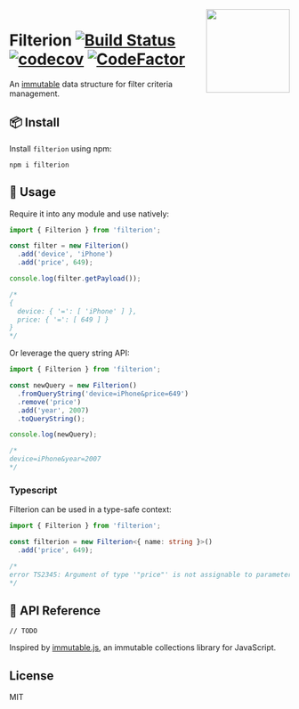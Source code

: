 <img width="150" src="https://github.com/prilutskiy/filterion/raw/master/assets/logo.svg?sanitize=true" align="right">

# Filterion [![Build Status](https://travis-ci.com/prilutskiy/filterion.svg?branch=master)](https://travis-ci.com/prilutskiy/filterion) [![codecov](https://codecov.io/gh/prilutskiy/filterion/branch/master/graph/badge.svg)](https://codecov.io/gh/prilutskiy/filterion) [![CodeFactor](https://www.codefactor.io/repository/github/prilutskiy/filterion/badge)](https://www.codefactor.io/repository/github/prilutskiy/filterion)

<div>
An <a href="https://en.wikipedia.org/wiki/Immutable_object">immutable</a> data structure for filter criteria management.
</div>

## 📦 Install

Install `filterion` using npm:

```
npm i filterion
```

## 🔨 Usage

Require it into any module and use natively:

```javascript
import { Filterion } from 'filterion';

const filter = new Filterion()
  .add('device', 'iPhone')
  .add('price', 649);

console.log(filter.getPayload());

/*
{
  device: { '=': [ 'iPhone' ] },
  price: { '=': [ 649 ] }
}
*/
```

Or leverage the query string API:
```javascript
import { Filterion } from 'filterion';

const newQuery = new Filterion()
  .fromQueryString('device=iPhone&price=649')
  .remove('price')
  .add('year', 2007)
  .toQueryString();

console.log(newQuery);

/*
device=iPhone&year=2007
*/

```

### Typescript

Filterion can be used in a type-safe context:

```typescript
import { Filterion } from 'filterion';

const filterion = new Filterion<{ name: string }>()
  .add('price', 649);

/*
error TS2345: Argument of type '"price"' is not assignable to parameter of type '"name"'.
*/

```

## 📖 API Reference

```
// TODO
```

Inspired by [immutable.js](https://github.com/immutable-js/immutable-js), an immutable collections library for JavaScript.

## License
MIT
